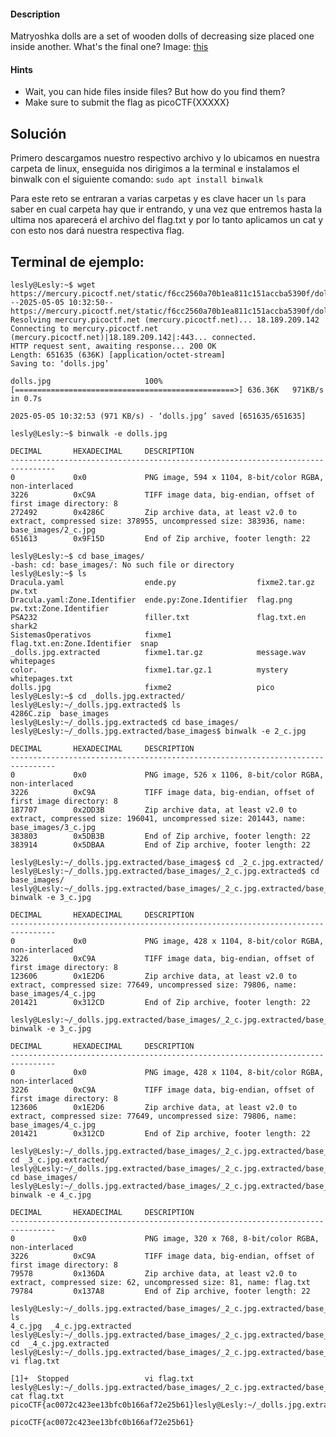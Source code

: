 #### Description

[](https://github.com/JazSparrow/Hacking-notes-2025/blob/main/Hacking-notes-2025/PicoCTF/Forensic%203/02_Matryoshka%20doll.md#description)

Matryoshka dolls are a set of wooden dolls of decreasing size placed one inside another. What's the final one? Image: [this](https://mercury.picoctf.net/static/1b70cffdd2f05427fff97d13c496963f/dolls.jpg)

#### Hints

[](https://github.com/JazSparrow/Hacking-notes-2025/blob/main/Hacking-notes-2025/PicoCTF/Forensic%203/02_Matryoshka%20doll.md#hints)

- Wait, you can hide files inside files? But how do you find them?
- Make sure to submit the flag as picoCTF{XXXXX}

## Solución

[](https://github.com/JazSparrow/Hacking-notes-2025/blob/main/Hacking-notes-2025/PicoCTF/Forensic%203/02_Matryoshka%20doll.md#soluci%C3%B3n)

Primero descargamos nuestro respectivo archivo y lo ubicamos en nuestra carpeta de linux, enseguida nos dirigimos a la terminal e instalamos el binwalk con el siguiente comando: `sudo apt install binwalk`

Para este reto se entraran a varias carpetas y es clave hacer un `ls` para saber en cual carpeta hay que ir entrando, y una vez que entremos hasta la ultima nos aparecerá el archivo del flag.txt y por lo tanto aplicamos un cat y con esto nos dará nuestra respectiva flag.

## Terminal de ejemplo:

[](https://github.com/JazSparrow/Hacking-notes-2025/blob/main/Hacking-notes-2025/PicoCTF/Forensic%203/02_Matryoshka%20doll.md#terminal-de-ejemplo)

```
lesly@Lesly:~$ wget https://mercury.picoctf.net/static/f6cc2560a70b1ea811c151accba5390f/dolls.jpg
--2025-05-05 10:32:50--  https://mercury.picoctf.net/static/f6cc2560a70b1ea811c151accba5390f/dolls.jpg
Resolving mercury.picoctf.net (mercury.picoctf.net)... 18.189.209.142
Connecting to mercury.picoctf.net (mercury.picoctf.net)|18.189.209.142|:443... connected.
HTTP request sent, awaiting response... 200 OK
Length: 651635 (636K) [application/octet-stream]
Saving to: ‘dolls.jpg’

dolls.jpg                     100%[=================================================>] 636.36K   971KB/s    in 0.7s

2025-05-05 10:32:53 (971 KB/s) - ‘dolls.jpg’ saved [651635/651635]

lesly@Lesly:~$ binwalk -e dolls.jpg

DECIMAL       HEXADECIMAL     DESCRIPTION
--------------------------------------------------------------------------------
0             0x0             PNG image, 594 x 1104, 8-bit/color RGBA, non-interlaced
3226          0xC9A           TIFF image data, big-endian, offset of first image directory: 8
272492        0x4286C         Zip archive data, at least v2.0 to extract, compressed size: 378955, uncompressed size: 383936, name: base_images/2_c.jpg
651613        0x9F15D         End of Zip archive, footer length: 22

lesly@Lesly:~$ cd base_images/
-bash: cd: base_images/: No such file or directory
lesly@Lesly:~$ ls
Dracula.yaml                  ende.py                  fixme2.tar.gz                pw.txt
Dracula.yaml:Zone.Identifier  ende.py:Zone.Identifier  flag.png                     pw.txt:Zone.Identifier
PSA232                        filler.txt               flag.txt.en                  shark2
SistemasOperativos            fixme1                   flag.txt.en:Zone.Identifier  snap
_dolls.jpg.extracted          fixme1.tar.gz            message.wav                  whitepages
color.                        fixme1.tar.gz.1          mystery                      whitepages.txt
dolls.jpg                     fixme2                   pico
lesly@Lesly:~$ cd _dolls.jpg.extracted/
lesly@Lesly:~/_dolls.jpg.extracted$ ls
4286C.zip  base_images
lesly@Lesly:~/_dolls.jpg.extracted$ cd base_images/
lesly@Lesly:~/_dolls.jpg.extracted/base_images$ binwalk -e 2_c.jpg

DECIMAL       HEXADECIMAL     DESCRIPTION
--------------------------------------------------------------------------------
0             0x0             PNG image, 526 x 1106, 8-bit/color RGBA, non-interlaced
3226          0xC9A           TIFF image data, big-endian, offset of first image directory: 8
187707        0x2DD3B         Zip archive data, at least v2.0 to extract, compressed size: 196041, uncompressed size: 201443, name: base_images/3_c.jpg
383803        0x5DB3B         End of Zip archive, footer length: 22
383914        0x5DBAA         End of Zip archive, footer length: 22

lesly@Lesly:~/_dolls.jpg.extracted/base_images$ cd _2_c.jpg.extracted/
lesly@Lesly:~/_dolls.jpg.extracted/base_images/_2_c.jpg.extracted$ cd base_images/
lesly@Lesly:~/_dolls.jpg.extracted/base_images/_2_c.jpg.extracted/base_images$ binwalk -e 3_c.jpg

DECIMAL       HEXADECIMAL     DESCRIPTION
--------------------------------------------------------------------------------
0             0x0             PNG image, 428 x 1104, 8-bit/color RGBA, non-interlaced
3226          0xC9A           TIFF image data, big-endian, offset of first image directory: 8
123606        0x1E2D6         Zip archive data, at least v2.0 to extract, compressed size: 77649, uncompressed size: 79806, name: base_images/4_c.jpg
201421        0x312CD         End of Zip archive, footer length: 22

lesly@Lesly:~/_dolls.jpg.extracted/base_images/_2_c.jpg.extracted/base_images$ binwalk -e 3_c.jpg

DECIMAL       HEXADECIMAL     DESCRIPTION
--------------------------------------------------------------------------------
0             0x0             PNG image, 428 x 1104, 8-bit/color RGBA, non-interlaced
3226          0xC9A           TIFF image data, big-endian, offset of first image directory: 8
123606        0x1E2D6         Zip archive data, at least v2.0 to extract, compressed size: 77649, uncompressed size: 79806, name: base_images/4_c.jpg
201421        0x312CD         End of Zip archive, footer length: 22

lesly@Lesly:~/_dolls.jpg.extracted/base_images/_2_c.jpg.extracted/base_images$ cd _3_c.jpg.extracted/
lesly@Lesly:~/_dolls.jpg.extracted/base_images/_2_c.jpg.extracted/base_images/_3_c.jpg.extracted$ cd base_images/
lesly@Lesly:~/_dolls.jpg.extracted/base_images/_2_c.jpg.extracted/base_images/_3_c.jpg.extracted/base_images$ binwalk -e 4_c.jpg

DECIMAL       HEXADECIMAL     DESCRIPTION
--------------------------------------------------------------------------------
0             0x0             PNG image, 320 x 768, 8-bit/color RGBA, non-interlaced
3226          0xC9A           TIFF image data, big-endian, offset of first image directory: 8
79578         0x136DA         Zip archive data, at least v2.0 to extract, compressed size: 62, uncompressed size: 81, name: flag.txt
79784         0x137A8         End of Zip archive, footer length: 22

lesly@Lesly:~/_dolls.jpg.extracted/base_images/_2_c.jpg.extracted/base_images/_3_c.jpg.extracted/base_images$ ls
4_c.jpg  _4_c.jpg.extracted
lesly@Lesly:~/_dolls.jpg.extracted/base_images/_2_c.jpg.extracted/base_images/_3_c.jpg.extracted/base_images$ cd  _4_c.jpg.extracted
lesly@Lesly:~/_dolls.jpg.extracted/base_images/_2_c.jpg.extracted/base_images/_3_c.jpg.extracted/base_images/_4_c.jpg.extracted$ vi flag.txt

[1]+  Stopped                 vi flag.txt
lesly@Lesly:~/_dolls.jpg.extracted/base_images/_2_c.jpg.extracted/base_images/_3_c.jpg.extracted/base_images/_4_c.jpg.extracted$ cat flag.txt
picoCTF{ac0072c423ee13bfc0b166af72e25b61}lesly@Lesly:~/_dolls.jpg.extracted/base_images/_2_c.jpg.extracted/base_images/_3_c.jpg.extracted/base_images/_4_c.jpg.extracted$

picoCTF{ac0072c423ee13bfc0b166af72e25b61}
```